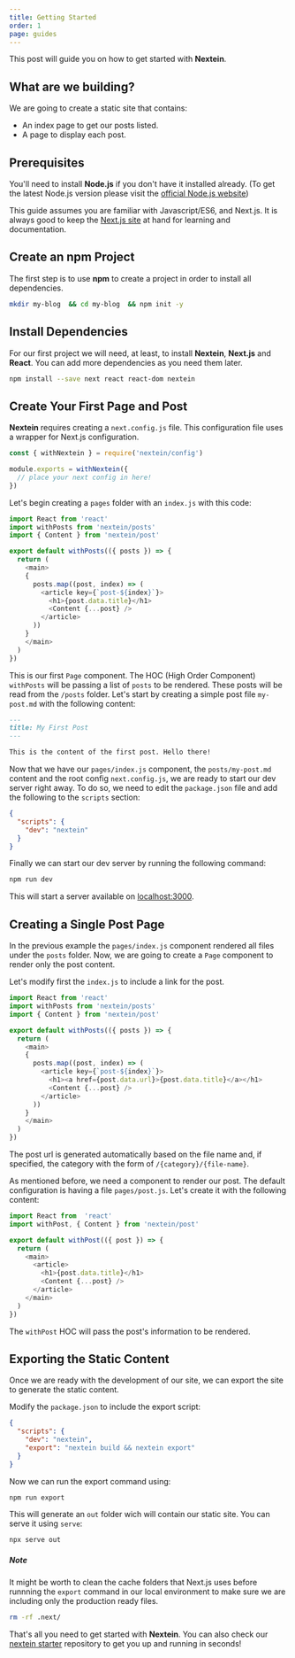 ```yaml
---
title: Getting Started
order: 1
page: guides
---
```


This post will guide you on how to get started with **Nextein**. 

## What are we building?

We are going to create a static site that contains:

- An index page to get our posts listed.
- A page to display each post.

## Prerequisites

You'll need to install **Node.js** if you don't have it installed already. (To get the latest Node.js version please visit the [official Node.js website](https://nodejs.org/en/download/))

This guide assumes you are familiar with Javascript/ES6, and Next.js. It is always good to keep the [Next.js site](https://nextjs.org) at hand for learning and documentation.

## Create an npm Project

The first step is to use **npm** to create a project in order to install all dependencies.

```bash
mkdir my-blog  && cd my-blog  && npm init -y
```
## Install Dependencies

For our first project we will need, at least, to install **Nextein**, **Next.js** and **React**. You can add more dependencies as you need them later.

```bash
npm install --save next react react-dom nextein
```
## Create Your First Page and Post

**Nextein** requires creating a `next.config.js` file. This configuration file uses a wrapper for Next.js configuration.

```js
const { withNextein } = require('nextein/config')

module.exports = withNextein({
  // place your next config in here!
})
```

Let's begin creating a `pages` folder with an `index.js` with this code:

```js
import React from 'react'
import withPosts from 'nextein/posts'
import { Content } from 'nextein/post'

export default withPosts(({ posts }) => {
  return (
    <main>
    {
      posts.map((post, index) => (        
        <article key={`post-${index}`}>
          <h1>{post.data.title}</h1>
          <Content {...post} />
        </article>
      ))
    }
    </main>
  )
})

```

This is our first `Page` component. The HOC (High Order Component) `withPosts` will be passing a list of `posts` to be rendered. These posts will be read from the `/posts` folder. Let's start by creating a simple post file `my-post.md` with the following content:

```md
---
title: My First Post
---

This is the content of the first post. Hello there! 
```

Now that we have our `pages/index.js` component, the `posts/my-post.md` content and the root config `next.config.js`, we are ready to start our dev server right away. To do so, we need to edit the `package.json` file and add the following to the `scripts` section:

```json
{
  "scripts": {
    "dev": "nextein"
  }
}

```
Finally we can start our dev server by running the following command:

```bash
npm run dev
```

This will start a server available on [localhost:3000](http://localhost:3000).

## Creating a Single Post Page

In the previous example the `pages/index.js` component rendered all files under the `posts` folder. Now, we are going to create a `Page` component to render only the post content.

Let's modify first the `index.js` to include a link for the post.

```js
import React from 'react'
import withPosts from 'nextein/posts'
import { Content } from 'nextein/post'

export default withPosts(({ posts }) => {
  return (
    <main>
    {
      posts.map((post, index) => (        
        <article key={`post-${index}`}>
          <h1><a href={post.data.url}>{post.data.title}</a></h1>
          <Content {...post} />
        </article>
      ))
    }
    </main>
  )
})

```

The post url is generated automatically based on the file name and, if specified, the category with the form of `/{category}/{file-name}`.

As mentioned before, we need a component to render our post. The default configuration is having a file  `pages/post.js`. Let's create it with the following content:

```js
import React from  'react'
import withPost, { Content } from 'nextein/post'

export default withPost(({ post }) => {
  return (
    <main>
      <article>
        <h1>{post.data.title}</h1>
        <Content {...post} />
      </article>
    </main>
  )
})

```

The `withPost` HOC will pass the post's information to be rendered.

## Exporting the Static Content

Once we are ready with the development of our site, we can export the site to generate the static content. 

Modify the `package.json` to include the export script:
  
```json
{
  "scripts": {
    "dev": "nextein",
    "export": "nextein build && nextein export"
  }
}

```

Now we can run the export command using:

```bash
npm run export
```

This will generate an `out` folder wich will contain our static site. You can serve it using `serve`:


```bash
npx serve out
```

##### Note 

It might be worth to clean the cache folders that Next.js uses before runnning the `export` command in our local environment to make sure we are including only the production ready files.

```bash
rm -rf .next/
```




That's all you need to get started with **Nextein**. You can also check our [nextein starter](https://github.com/elmasse/nextein-starter) repository to get you up and running in seconds!

